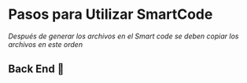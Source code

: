 # Pasos para Utilizar SmartCode

_Después de generar los archivos en el Smart code se deben copiar los archivos en este orden_

## Back End 🚀
